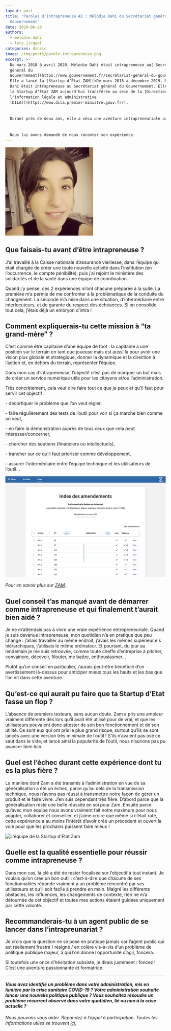 ```yaml
---
layout: post
title: "Paroles d'intrapreneuse #2 : Mélodie Dahi du Secrétariat général du
  Gouvernement"
date: 2020-06-26
authors:
  - melodie.dahi
  - lery.jicquel
categories: dinsic
image: /img/posts/parole-intrapreneuse.png
excerpt: >-
  De mars 2018 à avril 2020, Mélodie Dahi était intrapreneuse au[ Secrétariat
  général du
  Gouvernement](https://www.gouvernement.fr/secretariat-general-du-gouvernement-sgg).
  Elle a lancé la [Startup d’État ZAM](<De mars 2018 à décembre 2019, Mélodie
  Dahi était intrapreneuse au Secrétariat général du Gouvernement. Elle a lancé
  la Startup d’État ZAM aujourd'hui transférée au sein de la [Direction de
  l'information légale et administrative
  (DILA)](https://www.dila.premier-ministre.gouv.fr/).  


  Durant près de deux ans, elle a vécu une aventure intrapreneuriale au sein de l’incubateur des services numériques de l’État membre du réseau [beta.gouv.fr](https://beta.gouv.fr/approche/).


  Nous lui avons demandé de nous raconter son expérience.
---
```

![](/img/posts/melodie-dahi.jpg)

## Que faisais-tu avant d’être intrapreneuse ?

J’ai travaillé à la Caisse nationale d’assurance vieillesse, dans l’équipe qui était chargée de créer une toute nouvelle activité dans l’institution (en l’occurrence, le compte pénibilité), puis j’ai rejoint le ministère des solidarités et de la santé dans une équipe de coordination.

Quand j’y pense, ces 2 expériences m’ont chacune préparée à la suite. La première m’a permis de me confronter à la problématique de la conduite du changement. La seconde m’a mise dans une situation, d’intermédiaire entre interlocuteurs, et de garante du respect des échéances. Si on consolide tout cela, j’étais déjà un embryon d’intra !

## Comment expliquerais-tu cette mission à “ta grand-mère” ?

C’est comme être capitaine d’une équipe de foot : la capitaine a une position sur le terrain en tant que joueuse mais est aussi là pour avoir une vision plus globale et stratégique, donner la dynamique et la direction à l’action et, en dehors du terrain, représenter l’équipe.

Dans mon cas d’intrapreneuse, l’objectif n’est pas de marquer un but mais de créer un service numérique utile pour les citoyens et/ou l’administration.

Très concrètement, cela veut dire faire tout ce que je peux et qu’il faut pour servir cet objectif : 

\- décortiquer le problème que l’on veut régler, 

\- faire régulièrement des tests de l’outil pour voir si ça marche bien comme on veut, 

\- en faire la démonstration auprès de tous ceux que cela peut intéresser/concerner,

\- chercher des soutiens (financiers ou intellectuels), 

\- trancher sur ce qu’il faut prioriser comme développement, 

\- assurer l’intermédiaire entre l’équipe technique et les utilisateurs de l’outil...


![](/img/posts/zam.png "Capture d'écran du service numérique ZAM")

*Pour en savoir plus sur [ZAM](https://blog.beta.gouv.fr/dinsic/2019/01/18/zam-simplifier-les-reponses-aux-amendements/)*.

## Quel conseil t’as manqué avant de démarrer comme intrapreneuse et qui finalement t’aurait bien aidé ?

Je ne m’attendais pas à vivre une vraie expérience entrepreneuriale. Quand je suis devenue intrapreneuse, mon quotidien n’a en pratique que peu changé : j’allais travailler au même endroit, j’avais les mêmes supérieur.e.s hiérarchiques, j’utilisais le même ordinateur. Et pourtant, du jour au lendemain je me suis retrouvée, comme toute cheffe d’entreprise à pitcher, convaincre, décevoir, filouter, me battre, enthousiasmer…

Plutôt qu’un conseil en particulier, j’aurais peut-être bénéficié d’un avertissement là-dessus pour anticiper mieux tous les hauts et les bas que l’on vit dans cette aventure.

## Qu’est-ce qui aurait pu faire que ta Startup d’Etat fasse un flop ?

L’absence de premiers testeurs, sans aucun doute. Zam a pris une ampleur vraiment différente dès lors qu’il avait été utilisé pour de vrai, et que les utilisateurs pouvaient donc attester de son bon fonctionnement et de son utilité. Ce sont eux qui ont pris le plus grand risque, surtout qu’ils se sont lancés avec une version très minimale de l’outil ! S’ils n’avaient pas osé ce saut dans le vide, et lancé ainsi la popularité de l’outil, nous n’aurions pas pu avancer bien loin.

## Quel est l’échec durant cette expérience dont tu es la plus fière ?

La manière dont Zam a été transmis à l’administration en vue de sa généralisation a été un échec, parce qu’au delà de la transmission technique, nous n’avons pas réussi à transmettre notre façon de gérer un produit et le faire vivre. J’en suis cependant très fière. D’abord parce que la généralisation reste une belle réussite en soi pour Zam. Ensuite parce qu’avec mon équipe nous avons vraiment fait notre maximum pour nous adapter, collaborer et conseiller, et j’aime croire que même si c’était raté, cette expérience a au moins l’intérêt d’avoir créé un précédent et ouvert la voie pour que les prochains puissent faire mieux !

![](/img/posts/2019-01-18-zam-equipe.jpg "L'équipe de la Startup d'Etat Zam")

## Quelle est la qualité essentielle pour réussir comme intrapreneuse ?

Dans mon cas, la clé a été de rester focalisée sur l’objectif à tout instant. Je voulais qu’on crée un bon outil : c’est-à-dire que chacune de ses fonctionnalités réponde vraiment à un problème rencontré par ses utilisateurs et qu’il soit facile à prendre en main. Malgré les différents obstacles, les influences, les changements de contexte, rien ne m’a détournée de cet objectif et toutes mes actions étaient guidées uniquement par cette volonté.

## Recommanderais-tu à un agent public de se lancer dans l’intrapreunariat ?

Je crois que la question ne se pose en pratique jamais car l’agent public qui est réellement frustré / résigné / en colère vis-à-vis d’un problème de politique publique majeur, à qui l’on donne l’opportunité d’agir, foncera.

Si toutefois une once d’hésitation subsiste, je dirais justement : foncez ! C’est une aventure passionnante et formatrice.

- - -

#### *Vous avez identifié un problème dans votre administration, mis en lumière par la crise sanitaire COVID-19 ? Votre administration souhaite lancer une nouvelle politique publique ? Vous souhaitez résoudre un problème récurrent observé dans votre quotidien, lié ou non à la crise actuelle ?*

*Nous pouvons vous aider. Répondez à l’appel à participation. Toutes les informations utiles se trouvent [ici.](https://blog.beta.gouv.fr/dinsic/2020/06/22/investigations/)*